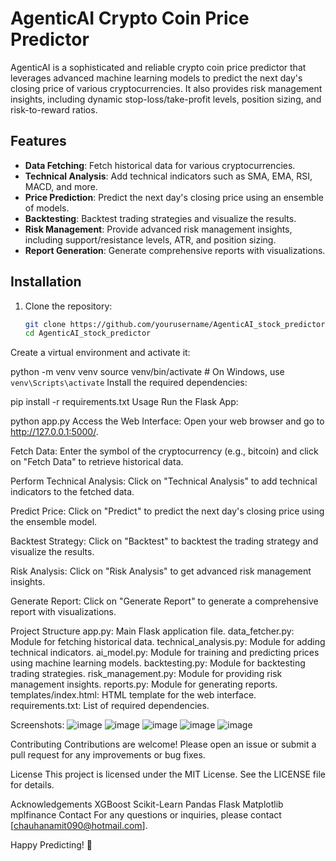 # AgenticAI Crypto Coin Price Predictor

AgenticAI is a sophisticated and reliable crypto coin price predictor that leverages advanced machine learning models to predict the next day's closing price of various cryptocurrencies. It also provides risk management insights, including dynamic stop-loss/take-profit levels, position sizing, and risk-to-reward ratios.

## Features

- **Data Fetching**: Fetch historical data for various cryptocurrencies.
- **Technical Analysis**: Add technical indicators such as SMA, EMA, RSI, MACD, and more.
- **Price Prediction**: Predict the next day's closing price using an ensemble of models.
- **Backtesting**: Backtest trading strategies and visualize the results.
- **Risk Management**: Provide advanced risk management insights, including support/resistance levels, ATR, and position sizing.
- **Report Generation**: Generate comprehensive reports with visualizations.

## Installation

1. Clone the repository:
   ```bash
   git clone https://github.com/yourusername/AgenticAI_stock_predictor.git
   cd AgenticAI_stock_predictor
Create a virtual environment and activate it:

python -m venv venv
source venv/bin/activate  # On Windows, use `venv\Scripts\activate`
Install the required dependencies:

pip install -r requirements.txt
Usage
Run the Flask App:

python app.py
Access the Web Interface: Open your web browser and go to http://127.0.0.1:5000/.

Fetch Data: Enter the symbol of the cryptocurrency (e.g., bitcoin) and click on "Fetch Data" to retrieve historical data.

Perform Technical Analysis: Click on "Technical Analysis" to add technical indicators to the fetched data.

Predict Price: Click on "Predict" to predict the next day's closing price using the ensemble model.

Backtest Strategy: Click on "Backtest" to backtest the trading strategy and visualize the results.

Risk Analysis: Click on "Risk Analysis" to get advanced risk management insights.

Generate Report: Click on "Generate Report" to generate a comprehensive report with visualizations.

Project Structure
app.py: Main Flask application file.
data_fetcher.py: Module for fetching historical data.
technical_analysis.py: Module for adding technical indicators.
ai_model.py: Module for training and predicting prices using machine learning models.
backtesting.py: Module for backtesting trading strategies.
risk_management.py: Module for providing risk management insights.
reports.py: Module for generating reports.
templates/index.html: HTML template for the web interface.
requirements.txt: List of required dependencies.

Screenshots:
![image](https://github.com/user-attachments/assets/83021c75-6b73-4530-acb4-b6d8315c7df3)
![image](https://github.com/user-attachments/assets/9570302f-72a8-4a45-8b1b-f66d955bf4cf)
![image](https://github.com/user-attachments/assets/c04a2e1e-5ba3-4ff7-bf5e-e763e8c3364e)
![image](https://github.com/user-attachments/assets/638a3a84-8cf1-4f9d-983d-cecea32a1905)
![image](https://github.com/user-attachments/assets/84f0b294-9185-42bc-b8c0-79de22d06169)

Contributing
Contributions are welcome! Please open an issue or submit a pull request for any improvements or bug fixes.

License
This project is licensed under the MIT License. See the LICENSE file for details.

Acknowledgements
XGBoost
Scikit-Learn
Pandas
Flask
Matplotlib
mplfinance
Contact
For any questions or inquiries, please contact [chauhanamit090@hotmail.com].

Happy Predicting! 🚀
